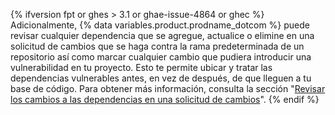 {% ifversion fpt or ghes > 3.1 or ghae-issue-4864 or ghec %}
Adicionalmente,
{% data variables.product.prodname_dotcom %} puede revisar cualquier dependencia que se agregue, actualice o elimine en una solicitud de cambios que se haga contra la rama predeterminada de un repositorio así como marcar cualquier cambio que pudiera introducir una vulnerabilidad en tu proyecto. Esto te permite ubicar y tratar las dependencias vulnerables antes, en vez de después, de que lleguen a tu base de código. Para obtener más información, consulta la sección "[Revisar los cambios a las dependencias en una solicitud de cambios](/github/collaborating-with-issues-and-pull-requests/reviewing-dependency-changes-in-a-pull-request)".
{% endif %}

